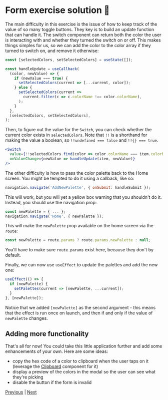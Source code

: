 # Form exercise solution 👀

The main difficulty in this exercise is the issue of how to keep track of the value of so many toggle buttons. They key is to build an update function that can handle it. The switch component can return both the color the user is interacting with and whether they turned the switch on or off. This makes things simples for us, so we can add the color to the color array if they turned to switch on, and remove it otherwise:

```jsx
const [selectedColors, setSelectedColors] = useState([]);

const handleUpdate = useCallback(
  (color, newValue) => {
    if (newValue === true) {
      setSelectedColors(current => [...current, color]);
    } else {
      setSelectedColors(current =>
        current.filter(c => c.colorName !== color.colorName),
      );
    }
  },
  [selectedColors, setSelectedColors],
);
```

Then, to figure out the value for the `Switch`, you can check whether the current color exists in `selectedColors`. Note that `!!` is a shorthand for making the value a boolean, so `!!undefined === false` and `!!{} === true`.

```jsx
<Switch
  value={!!selectedColors.find(color => color.colorName === item.colorName)}
  onValueChange={newValue => handleUpdate(item, newValue)}
/>
```

The other difficulty is how to pass the color palette back to the Home screen. You might be tempted to do it using a callback, like so:

```jsx
navigation.navigate('AddNewPalette', { onSubmit: handleSubmit });
```

This will work, but you will yet a yellow box warning that you shouldn't do it. Instead, you should use the navigation prop:

```jsx
const newPalette = { ... };
navigation.navigate('Home', { newPalette });
```

This will make the `newPalette` prop available on the home screen via the `route`:

```jsx
const newPalette = route.params ? route.params.newPalette : null;
```

You'll have to make sure `route.params` exist here, because they don't by default.

Finally, we can now use `useEffect` to update the palettes and add the new one:

```jsx
useEffect(() => {
  if (newPalette) {
    setPalettes(current => [newPalette, ...current]);
  }
}, [newPalette]);
```

Notice that we added `[newPalette]` as the second argument - this means that the effect is run once on launch, and then if and only if the value of `newPalette` changes.

## Adding more functionality

That's all for now! You could take this little application further and add some enhancements of your own. Here are some ideas:

- copy the hex code of a color to clipboard when the user taps on it (leverage the [Clipboard](https://github.com/react-native-community/clipboard) component for it)
- display a preview of the colors in the modal so the user can see what they're picking
- disable the button if the form is invalid

[Previous](./28.form-exercise.md) | [Next](./30.wrapping-up.md)
